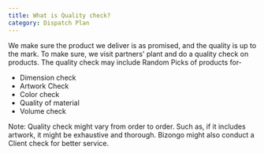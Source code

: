 ```yaml
---
title: What is Quality check?
category: Dispatch Plan
---
```

We make sure the product we deliver is as promised, and the quality is up to the mark. To make sure, we visit partners' plant and do a quality check on products. The quality check may include
Random Picks of products for-
- Dimension check
- Artwork Check
- Color check
- Quality of material
- Volume check

Note: Quality check might vary from order to order. Such as, if it includes artwork, it might be exhaustive and thorough. Bizongo might also conduct a Client check for better service.
 
